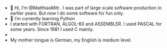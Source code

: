 - 👋 Hi, I’m @MatthiasMitt . I was part of large scale software production in earlier years. But now I do some software for fun only.
- 🌱 I’m currently learning Python
- I started with FORTRAN, ALGOL-60 and ASSEMBLER. I used PASCAL for some years. Since 1981 I used C mainly.
- 
- My mother tongue is German, my English is medium level.

<!---
MatthiasMitt/MatthiasMitt is a ✨ special ✨ repository because its `README.md` (this file) appears on your GitHub profile.
You can click the Preview link to take a look at your changes.
--->
